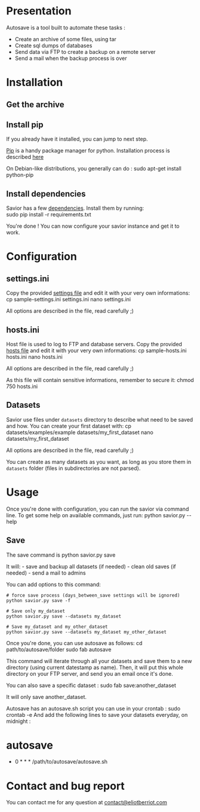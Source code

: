 # Presentation

Autosave is a tool built to automate these tasks :
- Create an archive of some files, using tar
- Create sql dumps of databases
- Send data via FTP to create a backup on a remote server
- Send a mail when the backup process is over

# Installation 

## Get the archive

## Install pip
If you already have it installed, you can jump to next step. 

[Pip](http://www.pip-installer.org/en/latest/) is a handy package manager for python.
Installation process is described [here](http://www.pip-installer.org/en/latest/installing.html)

On Debian-like distributions, you generally can do :
    sudo apt-get install python-pip

## Install dependencies

Savior has a few [dependencies](requirements.txt). Install them by running:    
    sudo pip install -r requirements.txt
    
You're done ! You can now configure your savior instance and get it to work.

# Configuration

## settings.ini

Copy the provided [settings file](sample-settings.ini) and edit it with your very own informations:
    cp sample-settings.ini settings.ini
    nano settings.ini

All options are described in the file, read carefully ;)

## hosts.ini

Host file is used to log to FTP and database servers.
Copy the provided [hosts file](sample-hosts.ini) and edit it with your very own informations:
    cp sample-hosts.ini hosts.ini
    nano hosts.ini
    
All options are described in the file, read carefully ;)

As this file will contain sensitive informations, remember to secure it:
    chmod 750 hosts.ini
    
    
## Datasets

Savior use files under `datasets` directory to describe what need to be saved and how.
You can create your first dataset  with:
    cp datasets/examples/example datasets/my_first_dataset
    nano datasets/my_first_dataset
  
All options are described in the file, read carefully ;)

You can create as many datasets as you want, as long as you store them in `datasets` folder (files in subdirectories are not parsed).

# Usage

Once you're done with configuration, you can run the savior via command line.
To get some help on available commands, just run:
    python savior.py --help

## Save

The save command is
    python savior.py save
    
It will:
    - save and backup all datasets (if needed)
    - clean old saves (if needed)
    - send a mail to admins
    
You can add options to this command:
    
    # force save process (days_between_save settings will be ignored)
    python savior.py save -f 
    
    # Save only my_dataset
    python savior.py save --datasets my_dataset 
    
    # Save my_dataset and my_other_dataset
    python savior.py save --datasets my_dataset my_other_dataset

    

Once you're done, you can use autosave as follows:
cd path/to/autosave/folder
sudo fab autosave

This command will iterate through all your datasets and save them to a new directory (using current datestamp as name). 
Then, it will put this whole directory on your FTP server, and send you an email once it's done.

You can also save a specific dataset :
sudo fab save:another_dataset

It will only save another_dataset.

Autosave has an autosave.sh script you can use in your crontab : 
sudo crontab -e
And add the following lines to save your datasets everyday, on midnight :

# autosave
* 0 * * * /path/to/autosave/autosave.sh 

Contact and bug report
===========================
You can contact me for any question at contact@eliotberriot.com

